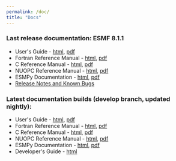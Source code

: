 ```yaml
---
permalink: /doc/
title: "Docs"
---
```

### Last release documentation: ESMF 8.1.1
* User's Guide - [html](/docs/release/latest/ESMF_usrdoc), [pdf](/docs/release/latest/ESMF_usrdoc.pdf)
* Fortran Reference Manual - [html](/docs/release/latest/ESMF_refdoc/), [pdf](/docs/release/latest/ESMF_refdoc.pdf)
* C Reference Manual - [html](/docs/release/latest/ESMC_crefdoc), [pdf](/docs/release/latest/ESMC_crefdoc.pdf)
* NUOPC Reference Manual - [html](/docs/release/latest/NUOPC_refdoc), [pdf](/docs/release/latest/NUOPC_refdoc.pdf)
* ESMPy Documentation - [html](/esmpy_doc/release/latest/html), [pdf](/esmpy_doc/release/latest/ESMPy.pdf)
* [Release Notes and Known Bugs](/static/releases.html#8_1_1)

### Latest documentation builds (develop branch, updated nightly):
* User's Guide - [html](/docs/nightly/develop/ESMF_usrdoc/), [pdf](/docs/nightly/develop/ESMF_usrdoc.pdf)
* Fortran Reference Manual - [html](/docs/nightly/develop/ESMF_refdoc/), [pdf](/docs/nightly/develop/ESMF_refdoc.pdf)
* C Reference Manual - [html](/docs/nightly/develop/ESMC_crefdoc/), [pdf](/docs/nightly/develop/ESMC_crefdoc.pdf)
* NUOPC Reference Manual - [html](/docs/nightly/develop/NUOPC_refdoc), [pdf](/docs/nightly/develop/NUOPC_refdoc.pdf)
* ESMPy Documentation - [html](/esmpy_doc/nightly/develop/html/), [pdf](/esmpy_doc/nightly/develop/ESMPy.pdf)
* Developer's Guide - [html](/docs/nightly/develop/dev_guide/)
